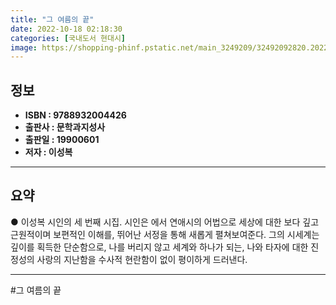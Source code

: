 ```yaml
---
title: "그 여름의 끝"
date: 2022-10-18 02:18:30
categories: [국내도서 현대시]
image: https://shopping-phinf.pstatic.net/main_3249209/32492092820.20220520205501.jpg
---
```


## **정보**

- **ISBN : 9788932004426**
- **출판사 : 문학과지성사**
- **출판일 : 19900601**
- **저자 : 이성복**

------



## **요약**

● 이성복 시인의 세 번째 시집. 시인은 에서 연애시의 어법으로 세상에 대한 보다 깊고 근원적이며 보편적인 이해를, 뛰어난 서정을 통해 새롭게 펼쳐보여준다. 그의 시세계는 깊이를 획득한 단순함으로, 나를 버리지 않고 세계와 하나가 되는, 나와 타자에 대한 진정성의 사랑의 지난함을 수사적 현란함이 없이 평이하게 드러낸다.

------

#그 여름의 끝


